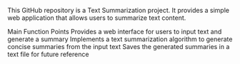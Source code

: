 This GitHub repository is a Text Summarization project. It provides a simple web application that allows users to summarize text content.

Main Function Points Provides a web interface for users to input text and generate a summary Implements a text summarization algorithm to generate concise summaries from the input text Saves the generated summaries in a text file for future reference
